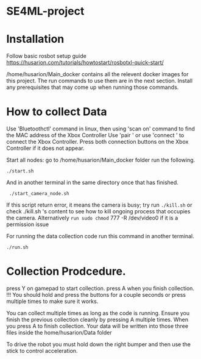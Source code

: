 # SE4ML-project
# Installation 
Follow basic rosbot setup guide https://husarion.com/tutorials/howtostart/rosbotxl-quick-start/

/home/husarion/Main_docker contains all the relevent docker images for this project. The run commands to use them are in the next section. 
Install any prerequisites that may come up when running those commands. 


# How to collect Data
Use 'Bluetoothctl' command in linux, then using 'scan on' command to find the MAC address of the Xbox Controller
Use 'pair <MAC address>' or use 'connect <Mac addresss>' to connect the Xbox Controller. Press both connection buttons on the Xbox Controller if it does not appear.

Start all nodes:
go to /home/husarion/Main_docker folder run the following.
```
./start.sh
```
And in another terminal in the same directory once that has finished.
```
 ./start_camera_node.sh    
```
If this script return error, it means the camera is busy; try run ``./kill.sh`` or check ./kill.sh 's content to see how to kill ongoing process that occupies the camera. 
Alternatively ``run sudo chmod`` 777 -R /dev/video0 if it is a permission issue


For running the data collection code run this command in another terminal. 
```
./run.sh
```
# Collection Prodcedure. 
press Y on gamepad to start collection.
press A when you finish collection.
!!! You should hold and press the buttons for a couple seconds or press multiple times to make sure it works. 

You can collect multiple times as long as the code is running. Ensure you finish the previous collection cleanly by pressing A multiple times.
When you press A to finish collection. Your data will be written into those three files inside the home/husarion/Data folder

To drive the robot you must hold down the right bumper and then use the stick to control acceleration. 
